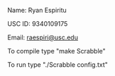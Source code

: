 Name: Ryan Espiritu

USC ID: 9340109175

Email: raespiri@usc.edu

To compile type "make Scrabble"

To run type "./Scrabble config.txt"
